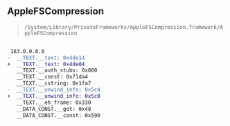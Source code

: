 ## AppleFSCompression

> `/System/Library/PrivateFrameworks/AppleFSCompression.framework/AppleFSCompression`

```diff

 163.0.0.0.0
-  __TEXT.__text: 0x4de14
+  __TEXT.__text: 0x4de04
   __TEXT.__auth_stubs: 0x880
   __TEXT.__const: 0x71da4
   __TEXT.__cstring: 0x1fa7
-  __TEXT.__unwind_info: 0x5c4
+  __TEXT.__unwind_info: 0x5c0
   __TEXT.__eh_frame: 0x330
   __DATA_CONST.__got: 0x48
   __DATA_CONST.__const: 0x590

```

